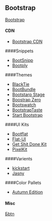 ## Bootstrap

[Bootstrap](http://getbootstrap.com/)

#### CDN
* [Bootstrap CDN](http://www.bootstrapcdn.com/)

####Snippets
* [BootSnipp](http://bootsnipp.com/)
* [Bootply](http://www.bootply.com/tagged/bootstrap-3)

####Themes
* [BlackTie](http://www.blacktie.co/)
* [BootBundle](http://www.bootbundle.com/)
* [Bootstarp Stage](http://www.bootstrapstage.com/free-themes/)
* [Boostrap Zero](http://bootstrapzero.com/)
* [Bootswatch](https://bootswatch.com/)
* [BootstrapTaste](http://bootstraptaste.com/)
* [Start Bootstrap](http://startbootstrap.com/)

####UI Kits
* [Bootflat](https://bootflat.github.io/)
* [Flat-UI](https://designmodo.github.io/Flat-UI/)
* [Get Shit Done Kit](http://www.creative-tim.com/product/get-shit-done-kit)
* [PixelKit](https://github.com/Pixelkit/PixelKit-Bootstrap-UI-Kits/)

####Varients
* [kickstart](http://getkickstart.com/)
* [Jasny](https://jasny.github.io/bootstrap/)



####Color Pallets
* [Autumn Edition](https://niklausgerber.com/blog/flat-ui-color-autumn-edition/)

#### Misc
[Бbtn](https://dracs89.github.io/bbtn/)
